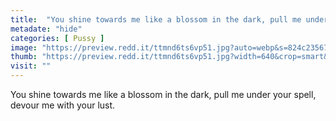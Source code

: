 ```yaml
---
title:  "You shine towards me like a blossom in the dark, pull me under your spell, devour me with your lust."
metadate: "hide"
categories: [ Pussy ]
image: "https://preview.redd.it/ttmnd6ts6vp51.jpg?auto=webp&s=824c23567d2abb1bc34631283e9258dab085ab01"
thumb: "https://preview.redd.it/ttmnd6ts6vp51.jpg?width=640&crop=smart&auto=webp&s=ec2c2f173023fb044b48f4e27cd485aeab7a52a4"
visit: ""
---
```

You shine towards me like a blossom in the dark, pull me under your spell, devour me with your lust.
